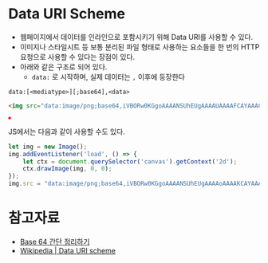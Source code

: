 # Data URI Scheme

- 웹페이지에서 데이터를 인라인으로 포함시키기 위해 Data URI를 사용할 수 있다.
- 이미지나 스타일시트 등 보통 분리된 파일 형태로 사용하는 요소들을 한 번의 HTTP 요청으로 사용할 수 있다는 장점이 있다.
- 아래와 같은 구조로 되어 있다.
    - `data:` 로 시작하며, 실제 데이터는 `,` 이후에 등장한다

```
data:[<mediatype>][;base64],<data>
```

```html
<img src="data:image/png;base64,iVBORw0KGgoAAAANSUhEUgAAAAUAAAAFCAYAAACNbyblAAAAHElEQVQI12P4//8/w38GIAXDIBKE0DHxgljNBAAO9TXL0Y4OHwAAAABJRU5ErkJggg==" alt="Red dot" />
```

<img src="data:image/png;base64,iVBORw0KGgoAAAANSUhEUgAAAAUAAAAFCAYAAACNbyblAAAAHElEQVQI12P4//8/w38GIAXDIBKE0DHxgljNBAAO9TXL0Y4OHwAAAABJRU5ErkJggg==" alt="Red dot" />

JS에서는 다음과 같이 사용할 수도 있다.

```javascript
let img = new Image();
img.addEventListener('load', () => {
    let ctx = document.querySelector('canvas').getContext('2d');
    ctx.drawImage(img, 0, 0);
});
img.src = "data:image/png;base64,iVBORw0KGgoAAAANSUhEUgAAAAoAAAAKCAYAAACNMs+9AAAAGElEQVQoU2NkYGD4z0AEYBxViC+UqB88AKk6CgERnGWPAAAAAElFTkSuQmCC"
```

# 참고자료

- [Base 64 간단 정리하기](https://pks2974.medium.com/base-64-간단-정리하기-da50fdfc49d2)
- [Wikipedia | Data URI scheme](https://en.wikipedia.org/wiki/Data_URI_scheme)
